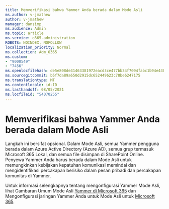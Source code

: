 ```yaml
---
title: Memverifikasi bahwa Yammer Anda berada dalam Mode Asli
ms.author: v-jmathew
author: v-jmathew
manager: dansimp
ms.audience: Admin
ms.topic: article
ms.service: o365-administration
ROBOTS: NOINDEX, NOFOLLOW
localization_priority: Normal
ms.collection: Adm_O365
ms.custom:
- "9000549"
- "7456"
ms.openlocfilehash: de5e808de41463381972eacd3ce477bb34f7094fabc1b94e438964c350a78c0e
ms.sourcegitcommit: b5f7da89a650d2915dc652449623c78be6247175
ms.translationtype: MT
ms.contentlocale: id-ID
ms.lasthandoff: 08/05/2021
ms.locfileid: "54070255"
---
```

# <a name="verify-your-yammer-tenant-is-in-native-mode"></a>Memverifikasi bahwa Yammer Anda berada dalam Mode Asli

Langkah ini bersifat opsional. Dalam Mode Asli, semua Yammer pengguna berada dalam Azure Active Directory (Azure AD), semua grup termasuk Microsoft 365 Lokal, dan semua file disimpan di SharePoint Online. Penyewa Yammer Anda harus berada dalam Mode Asli untuk memungkinkan kebijakan kepatuhan komunikasi memindai dan mengidentifikasi percakapan berisiko dalam pesan pribadi dan percakapan komunitas di Yammer.  
  
Untuk informasi selengkapnya tentang mengonfigurasi Yammer Mode Asli, lihat Gambaran Umum Mode Asli [Yammer di Microsoft 365](https://go.microsoft.com/fwlink/?linkid=2129829) dan Mengonfigurasi jaringan Yammer Anda untuk Mode Asli untuk [Microsoft 365](https://go.microsoft.com/fwlink/?linkid=2129772).
